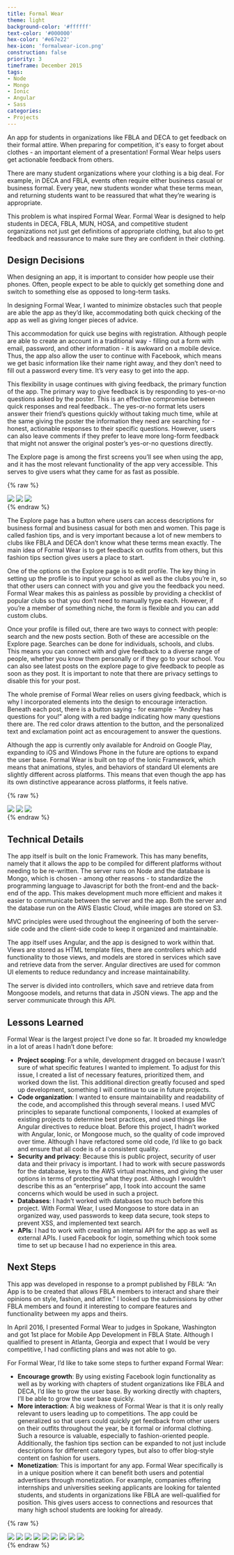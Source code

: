```yaml
---
title: Formal Wear
theme: light
background-color: '#ffffff'
text-color: '#000000'
hex-color: '#e67e22'
hex-icon: 'formalwear-icon.png'
construction: false
priority: 3
timeframe: December 2015
tags:
- Node
- Mongo
- Ionic
- Angular
- Sass
categories:
- Projects
---
```

An app for students in organizations like FBLA and DECA to get feedback on their formal attire. When preparing for competition, it's easy to forget about clothes - an important element of a presentation! Formal Wear helps users get actionable feedback from others.
<!-- more -->
There are many student organizations where your clothing is a big deal. For example, in DECA and FBLA, events often require either business casual or business formal. Every year, new students wonder what these terms mean, and returning students want to be reassured that what they’re wearing is appropriate.

This problem is what inspired Formal Wear. Formal Wear is designed to help students in DECA, FBLA, MUN, HOSA, and competitive student organizations not just get definitions of appropriate clothing, but also to get feedback and reassurance to make sure they are confident in their clothing.

## Design Decisions
When designing an app, it is important to consider how people use their phones. Often, people expect to be able to quickly get something done and switch to something else as opposed to long-term tasks.

In designing Formal Wear, I wanted to minimize obstacles such that people are able the app as they’d like, accommodating both quick checking of the app as well as giving longer pieces of advice.

This accommodation for quick use begins with registration. Although people are able to create an account in a traditional way - filling out a form with email, password, and other information - it is awkward on a mobile device. Thus, the app also allow the user to continue with Facebook, which means we get basic information like their name right away, and they don’t need to fill out a password every time. It’s very easy to get into the app.

This flexibility in usage continues with giving feedback, the primary function of the app. The primary way to give feedback is by responding to yes-or-no questions asked by the poster. This is an effective compromise between quick responses and real feedback.. The yes-or-no format lets users answer their friend’s questions quickly without taking much time, while at the same giving the poster the information they need are searching for - honest, actionable responses to their specific questions. However, users can also leave comments if they prefer to leave more long-form feedback that might not answer the original poster’s yes-or-no questions directly.

The Explore page is among the first screens you’ll see when using the app, and it has the most relevant functionality of the app very accessible. This serves to give users what they came for as fast as possible.

{% raw %}
<div class="gallery">
  <a data-fancybox="intro" href="/images/formalwear/explore.png" target="_blank"><img src="/images/formalwear/explore.png"></a>
  <a data-fancybox="intro" href="/images/formalwear/explore.png" target="_blank"><img src="/images/formalwear/clubs.png"></a>
  <a data-fancybox="intro" href="/images/formalwear/explore.png" target="_blank"><img src="/images/formalwear/tips.png"></a>
</div>
{% endraw %}

The Explore page has a button where users can access descriptions for business formal and business casual for both men and women. This page is called fashion tips, and is very important because a lot of new members to clubs like FBLA and DECA don’t know what these terms mean exactly. The main idea of Formal Wear is to get feedback on outfits from others, but this fashion tips section gives users a place to start.

One of the options on the Explore page is to edit profile. The key thing in setting up the profile is to input your school as well as the clubs you’re in, so that other users can connect with you and give you the feedback you need. Formal Wear makes this as painless as possible by providing a checklist of popular clubs so that you don’t need to manually type each. However, if you’re a member of something niche, the form is flexible and you can add custom clubs.

Once your profile is filled out, there are two ways to connect with people: search and the new posts section. Both of these are accessible on the Explore page. Searches can be done for individuals, schools, and clubs. This means you can connect with and give feedback to a diverse range of people, whether you know them personally or if they go to your school. You can also see latest posts on the explore page to give feedback to people as soon as they post. It is important to note that there are privacy settings to disable this for your post.

The whole premise of Formal Wear relies on users giving feedback, which is why I incorporated elements into the design to encourage interaction. Beneath each post, there is a button saying - for example - “Andrey has questions for you!” along with a red badge indicating how many questions there are. The red color draws attention to the button, and the personalized text and exclamation point act as encouragement to answer the questions.

Although the app is currently only available for Android on Google Play, expanding to iOS and Windows Phone in the future are options to expand the user base. Formal Wear is built on top of the Ionic Framework, which means that animations, styles, and behaviors of standard UI elements are slightly different across platforms. This means that even though the app has its own distinctive appearance across platforms, it feels native.

{% raw %}
<div class="gallery">
  <a data-fancybox="tech" href="/images/formalwear/overall-flow.png" target="_blank"><img src="/images/formalwear/overall-flow.png"></a>
  <a data-fancybox="tech" href="/images/formalwear/server-flow.png" target="_blank"><img src="/images/formalwear/server-flow.png"></a>
  <a data-fancybox="tech" href="/images/formalwear/client-flow.png" target="_blank"><img src="/images/formalwear/client-flow.png"></a>
</div>
{% endraw %}

## Technical Details
The app itself is built on the Ionic Framework. This has many benefits, namely that it allows the app to be compiled for different platforms without needing to be re-written. The server runs on Node and the database is Mongo, which is chosen - among other reasons - to standardize the programming language to Javascript for both the front-end and the back-end of the app. This makes development much more efficient and makes it easier to communicate between the server and the app. Both the server and the database run on the AWS Elastic Cloud, while images are stored on S3.

MVC principles were used throughout the engineering of both the server-side code and the client-side code to keep it organized and maintainable.

The app itself uses Angular, and the app is designed to work within that. Views are stored as HTML template files, there are controllers which add functionality to those views, and models are stored in services which save and retrieve data from the server. Angular directives are used for common UI elements to reduce redundancy and increase maintainability.

The server is divided into controllers, which save and retrieve data from Mongoose models, and returns that data in JSON views. The app and the server communicate through this API.

## Lessons Learned
Formal Wear is the largest project I’ve done so far. It broaded my knowledge in a lot of areas I hadn’t done before:

- **Project scoping**: For a while, development dragged on because I wasn’t sure of what specific features I wanted to implement. To adjust for this issue, I created a list of necessary features, prioritized them, and worked down the list. This additional direction greatly focused and sped up development, something I will continue to use in future projects.
- **Code organization**: I wanted to ensure maintainability and readability of the code, and accomplished this through several means. I used MVC principles to separate functional components, I looked at examples of existing projects to determine best practices, and used things like Angular directives to reduce bloat. Before this project, I hadn’t worked with Angular, Ionic, or Mongoose much, so the quality of code improved over time. Although I have refactored some old code, I’d like to go back and ensure that all code is of a consistent quality.
- **Security and privacy**: Because this is public project, security of user data and their privacy is important. I had to work with secure passwords for the database, keys to the AWS virtual machines, and giving the user options in terms of protecting what they post. Although I wouldn’t describe this as an “enterprise” app, I took into account the same concerns which would be used in such a project.
- **Databases**: I hadn’t worked with databases too much before this project. With Formal Wear, I used Mongoose to store data in an organized way, used passwords to keep data secure, took steps to prevent XSS, and implemented text search.
- **APIs**: I had to work with creating an internal API for the app as well as external APIs. I used Facebook for login, something which took some time to set up because I had no experience in this area.

## Next Steps
This app was developed in response to a prompt published by FBLA: “An App is to be created that allows FBLA members to interact and share their opinions on style, fashion, and attire.” I looked up the submissions by other FBLA members and found it interesting to compare features and functionality between my apps and theirs.

In April 2016, I presented Formal Wear to judges in Spokane, Washington and got 1st place for Mobile App Development in FBLA State. Although I qualified to present in Atlanta, Georgia and expect that I would be very competitive, I had conflicting plans and was not able to go.

For Formal Wear, I’d like to take some steps to further expand Formal Wear:

- **Encourage growth**: By using existing Facebook login functionality as well as by working with chapters of student organizations like FBLA and DECA, I’d like to grow the user base. By working directly with chapters, I’ll be able to grow the user base quickly.
- **More interaction**: A big weakness of Formal Wear is that it is only really relevant to users leading up to competitions. The app could be generalized so that users could quickly get feedback from other users on their outfits throughout the year, be it formal or informal clothing. Such a resource is valuable, especially to fashion-oriented people. Additionally, the fashion tips section can be expanded to not just include descriptions for different category types, but also to offer blog-style content on fashion for users.
- **Monetization**: This is important for any app. Formal Wear specifically is in a unique position where it can benefit both users and potential advertisers through monetization. For example, companies offering internships and universities seeking applicants are looking for talented students, and students in organizations like FBLA are well-qualified for position. This gives users access to connections and resources that many high school students are looking for already.

{% raw %}
<div class="gallery">
  <a data-fancybox="screenshots" href="/images/formalwear/splash.png" target="_blank"><img src="/images/formalwear/splash.png"></a>
  <a data-fancybox="screenshots" href="/images/formalwear/feed.png" target="_blank"><img src="/images/formalwear/feed.png"></a>
  <a data-fancybox="screenshots" href="/images/formalwear/explore.png" target="_blank"><img src="/images/formalwear/explore.png"></a>
  <a data-fancybox="screenshots" href="/images/formalwear/tips.png" target="_blank"><img src="/images/formalwear/tips.png"></a>
  <a data-fancybox="screenshots" href="/images/formalwear/notifications.png" target="_blank"><img src="/images/formalwear/notifications.png"></a>
  <a data-fancybox="screenshots" href="/images/formalwear/profile.png" target="_blank"><img src="/images/formalwear/profile.png"></a>
  <a data-fancybox="screenshots" href="/images/formalwear/clubs.png" target="_blank"><img src="/images/formalwear/clubs.png"></a>
  <a data-fancybox="screenshots" href="/images/formalwear/questions.png" target="_blank"><img src="/images/formalwear/questions.png"></a>
  <a data-fancybox="screenshots" href="/images/formalwear/responses.png" target="_blank"><img src="/images/formalwear/responses.png"></a>
</div>
{% endraw %}

<script src="//code.jquery.com/jquery-3.2.1.min.js"></script>
<script src="https://cdnjs.cloudflare.com/ajax/libs/fancybox/3.0.47/jquery.fancybox.min.js"></script>
